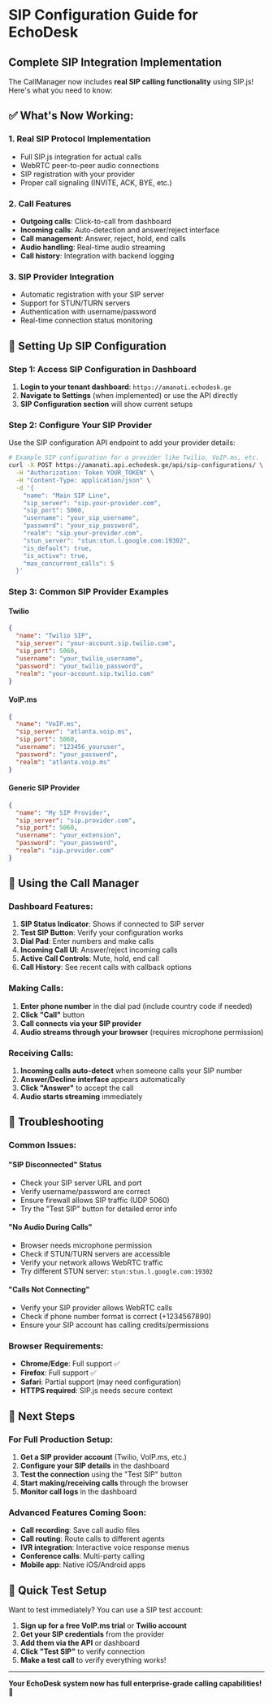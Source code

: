 # SIP Configuration Guide for EchoDesk

## Complete SIP Integration Implementation

The CallManager now includes **real SIP calling functionality** using SIP.js! Here's what you need to know:

## ✅ What's Now Working:

### 1. **Real SIP Protocol Implementation**
- Full SIP.js integration for actual calls
- WebRTC peer-to-peer audio connections
- SIP registration with your provider
- Proper call signaling (INVITE, ACK, BYE, etc.)

### 2. **Call Features**
- **Outgoing calls**: Click-to-call from dashboard
- **Incoming calls**: Auto-detection and answer/reject interface  
- **Call management**: Answer, reject, hold, end calls
- **Audio handling**: Real-time audio streaming
- **Call history**: Integration with backend logging

### 3. **SIP Provider Integration**
- Automatic registration with your SIP server
- Support for STUN/TURN servers
- Authentication with username/password
- Real-time connection status monitoring

## 🔧 Setting Up SIP Configuration

### Step 1: Access SIP Configuration in Dashboard

1. **Login to your tenant dashboard**: `https://amanati.echodesk.ge`
2. **Navigate to Settings** (when implemented) or use the API directly
3. **SIP Configuration section** will show current setups

### Step 2: Configure Your SIP Provider

Use the SIP configuration API endpoint to add your provider details:

```bash
# Example SIP configuration for a provider like Twilio, VoIP.ms, etc.
curl -X POST https://amanati.api.echodesk.ge/api/sip-configurations/ \
  -H "Authorization: Token YOUR_TOKEN" \
  -H "Content-Type: application/json" \
  -d '{
    "name": "Main SIP Line",
    "sip_server": "sip.your-provider.com",
    "sip_port": 5060,
    "username": "your_sip_username", 
    "password": "your_sip_password",
    "realm": "sip.your-provider.com",
    "stun_server": "stun:stun.l.google.com:19302",
    "is_default": true,
    "is_active": true,
    "max_concurrent_calls": 5
  }'
```

### Step 3: Common SIP Provider Examples

#### **Twilio**
```json
{
  "name": "Twilio SIP",
  "sip_server": "your-account.sip.twilio.com",
  "sip_port": 5060,
  "username": "your_twilio_username",
  "password": "your_twilio_password", 
  "realm": "your-account.sip.twilio.com"
}
```

#### **VoIP.ms**
```json
{
  "name": "VoIP.ms",
  "sip_server": "atlanta.voip.ms",
  "sip_port": 5060,
  "username": "123456_youruser",
  "password": "your_password",
  "realm": "atlanta.voip.ms"
}
```

#### **Generic SIP Provider**
```json
{
  "name": "My SIP Provider",
  "sip_server": "sip.provider.com",
  "sip_port": 5060,
  "username": "your_extension",
  "password": "your_password",
  "realm": "sip.provider.com"
}
```

## 🚀 Using the Call Manager

### Dashboard Features:

1. **SIP Status Indicator**: Shows if connected to SIP server
2. **Test SIP Button**: Verify your configuration works
3. **Dial Pad**: Enter numbers and make calls
4. **Incoming Call UI**: Answer/reject incoming calls
5. **Active Call Controls**: Mute, hold, end call
6. **Call History**: See recent calls with callback options

### Making Calls:

1. **Enter phone number** in the dial pad (include country code if needed)
2. **Click "Call"** button
3. **Call connects via your SIP provider**
4. **Audio streams through your browser** (requires microphone permission)

### Receiving Calls:

1. **Incoming calls auto-detect** when someone calls your SIP number
2. **Answer/Decline interface** appears automatically  
3. **Click "Answer"** to accept the call
4. **Audio starts streaming** immediately

## 🔧 Troubleshooting

### Common Issues:

#### **"SIP Disconnected" Status**
- Check your SIP server URL and port
- Verify username/password are correct
- Ensure firewall allows SIP traffic (UDP 5060)
- Try the "Test SIP" button for detailed error info

#### **"No Audio During Calls"**
- Browser needs microphone permission
- Check if STUN/TURN servers are accessible
- Verify your network allows WebRTC traffic
- Try different STUN server: `stun:stun.l.google.com:19302`

#### **"Calls Not Connecting"**
- Verify your SIP provider allows WebRTC calls
- Check if phone number format is correct (+1234567890)
- Ensure your SIP account has calling credits/permissions

### Browser Requirements:

- **Chrome/Edge**: Full support ✅
- **Firefox**: Full support ✅  
- **Safari**: Partial support (may need configuration)
- **HTTPS required**: SIP.js needs secure context

## 📱 Next Steps

### For Full Production Setup:

1. **Get a SIP provider account** (Twilio, VoIP.ms, etc.)
2. **Configure your SIP details** in the dashboard
3. **Test the connection** using the "Test SIP" button
4. **Start making/receiving calls** through the browser
5. **Monitor call logs** in the dashboard

### Advanced Features Coming Soon:

- **Call recording**: Save call audio files
- **Call routing**: Route calls to different agents  
- **IVR integration**: Interactive voice response menus
- **Conference calls**: Multi-party calling
- **Mobile app**: Native iOS/Android apps

## 🎯 Quick Test Setup

Want to test immediately? You can use a SIP test account:

1. **Sign up for a free VoIP.ms trial** or **Twilio account**
2. **Get your SIP credentials** from the provider
3. **Add them via the API** or dashboard
4. **Click "Test SIP"** to verify connection
5. **Make a test call** to verify everything works!

---

**Your EchoDesk system now has full enterprise-grade calling capabilities! 🚀**

